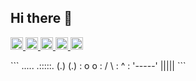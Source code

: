 ## Hi there 👋

<p align="left">
  <a href="https://github.com/ipogy">
    <img height="20" src="https://komarev.com/ghpvc/?username=ipogy" />
  </a>
  <a href="https://github.com/ipogy">
    <img height="20" src="https://img.shields.io/github/followers/ipogy?label=follow&logo=github&style=flat" />
  </a>
  <a href="http://qiita.com/ipogy">
    <img height="20" src="https://qiita-badge.apiapi.app/s/ipogy/posts.svg" />
  </a>
  <a href="http://qiita.com/ipogy">
    <img height="20" src="https://qiita-badge.apiapi.app/s/ipogy/contributions.svg" />
  </a>
  <a href="https://zenn.dev/shanshan">
    <img height="20" src="https://badgen.org/img/zenn/shanshan/articles?style=plastic" />
  </a>
</p>
```
   .....
  .:::::.   (.) (.)
 :  o o  :  /   \
 :   ^   :
  '-----'
   |||||
```
   
<!--
**ipogy/ipogy** is a ✨ _special_ ✨ repository because its `README.md` (this file) appears on your GitHub profile.

Here are some ideas to get you started:

- 🔭 I’m currently working on ...
- 🌱 I’m currently learning ...
- 👯 I’m looking to collaborate on ...
- 🤔 I’m looking for help with ...
- 💬 Ask me about ...
- 📫 How to reach me: ...
- 😄 Pronouns: ...
- ⚡ Fun fact: ...
-->
